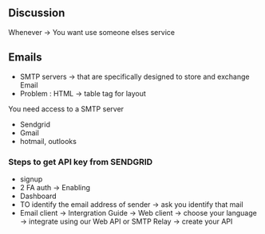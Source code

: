 ## Discussion
Whenever -> You want use someone elses service
    

## Emails 
* SMTP servers -> that are specifically designed to store and exchange Email
* Problem : HTML -> table tag for layout 


You need access to a SMTP server 
* Sendgrid
* Gmail
* hotmail, outlooks


### Steps to get API key from SENDGRID
* signup 
* 2 FA auth -> Enabling 
* Dashboard
* TO identify the email address of sender -> ask you identify that mail
* Email client 
    -> Intergration Guide
    -> Web client
    -> choose your language
    -> integrate using our Web API or SMTP Relay
    -> create your API







